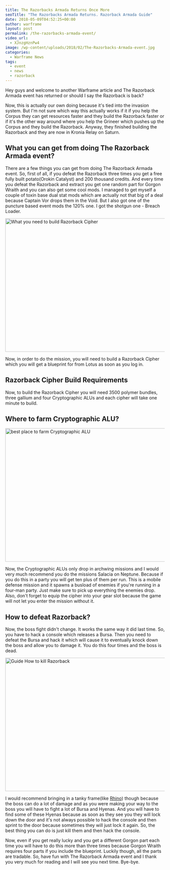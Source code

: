 ```yaml
---
title: The Razorbacks Armada Returns Once More
seoTitle: "The Razorbacks Armada Returns. Razorback Armada Guide"
date: 2018-05-09T04:52:25+00:00
author: warframe
layout: post
permalink: /the-razorbacks-armada-event/
video_url:
  - XJnzgHznPw4
image: /wp-content/uploads/2018/02/The-Razorbacks-Armada-event.jpg
categories:
  - Warframe News
tags:
  - event
  - news
  - razorback
---
```

Hey guys and welcome to another Warframe article and The Razorback Armada event has returned or should I say the Razorback is back?<!--more-->

Now, this is actually our own doing because it's tied into the invasion system. But I'm not sure which way this actually works if it if you help the Corpus they can get resources faster and they build the Razorback faster or if it's the other way around where you help the Grineer which pushes up the Corpus and they build the Razorback. Anyway, they finished building the Razorback and they are now in Kronia Relay on Saturn.

## What you can get from doing The Razorback Armada event?

There are a few things you can get from doing The Razorback Armada event. So, first of all, if you defeat the Razorback three times you get a free fully built potato(Orokin Catalyst) and 200 thousand credits. And every time you defeat the Razorback and extract you get one random part for Gorgon Wraith and you can also get some cool mods. I managed to get myself a couple of toxin base dual stat mods which are actually not that big of a deal because Captain Vor drops them in the Void. But I also got one of the puncture based event mods the 120% one. I got the shotgun one - Breach Loader.

<img src="https://warframeblog.com/wp-content/uploads/2018/02/Razorback-Cipher-Build-1024x576.png" title="Razorback Cipher Build Requirements" alt="What you need to build Razorback Cipher" width="750" height="422" class="alignnone size-large wp-image-929" srcset="https://warframeblog.com/wp-content/uploads/2018/02/Razorback-Cipher-Build-1024x576.png 1024w, https://warframeblog.com/wp-content/uploads/2018/02/Razorback-Cipher-Build-300x169.png 300w, https://warframeblog.com/wp-content/uploads/2018/02/Razorback-Cipher-Build-768x432.png 768w" sizes="(max-width: 750px) 100vw, 750px" />

Now, in order to do the mission, you will need to build a Razorback Cipher which you will get a blueprint for from Lotus as soon as you log in.

## Razorback Cipher Build Requirements

Now, to build the Razorback Cipher you will need 3500 polymer bundles, three gallium and four Cryptographic ALUs and each cipher will take one minute to build.

## Where to farm Cryptographic ALU?

<img src="https://warframeblog.com/wp-content/uploads/2018/02/Cryptographic-alu-how-to-get-1024x576.png" title="Where to farm Cryptographic ALU" alt="best place to farm Cryptographic ALU" width="750" height="422" class="alignnone size-large wp-image-930" srcset="https://warframeblog.com/wp-content/uploads/2018/02/Cryptographic-alu-how-to-get-1024x576.png 1024w, https://warframeblog.com/wp-content/uploads/2018/02/Cryptographic-alu-how-to-get-300x169.png 300w, https://warframeblog.com/wp-content/uploads/2018/02/Cryptographic-alu-how-to-get-768x432.png 768w" sizes="(max-width: 750px) 100vw, 750px" />

Now, the Cryptographic ALUs only drop in archwing missions and I would very much recommend you do the missions Salacia on Neptune. Because if you do this in a party you will get ten plus of them per run. This is a mobile defense mission and it spawns a busload of enemies if you're running in a four-man party. Just make sure to pick up everything the enemies drop. Also, don't forget to equip the cipher into your gear slot because the game will not let you enter the mission without it.

## How to defeat Razorback?

Now, the boss fight didn't change. It works the same way it did last time. So, you have to hack a console which releases a Bursa. Then you need to defeat the Bursa and hack it which will cause it to eventually knock down the boss and allow you to damage it. You do this four times and the boss is dead.

<img src="https://warframeblog.com/wp-content/uploads/2018/02/defeat-the-razorback-1024x576.png" title="How to defeat Razorback" alt="Guide How to kill Razorback" width="750" height="422" class="alignnone size-large wp-image-931" srcset="https://warframeblog.com/wp-content/uploads/2018/02/defeat-the-razorback-1024x576.png 1024w, https://warframeblog.com/wp-content/uploads/2018/02/defeat-the-razorback-300x169.png 300w, https://warframeblog.com/wp-content/uploads/2018/02/defeat-the-razorback-768x432.png 768w" sizes="(max-width: 750px) 100vw, 750px" />

I would recommend bringing in a tanky frame(like [Rhino](https://warframeblog.com/rhino-iron-skin-build/)) though because the boss can do a lot of damage and as you were making your way to the boss you will have to fight a lot of Bursa and Hyenas. And you will have to find some of these Hyenas because as soon as they see you they will lock down the door and it's not always possible to hack the console and then sprint to the door because sometimes they will just lock it again. So, the best thing you can do is just kill them and then hack the console.

Now, even if you get really lucky and you get a different Gorgon part each time you will have to do this more than three times because Gorgon Wraith requires four parts if you include the blueprint. Luckily though, all the parts are tradable. So, have fun with The Razorback Armada event and I thank you very much for reading and I will see you next time. Bye-bye.